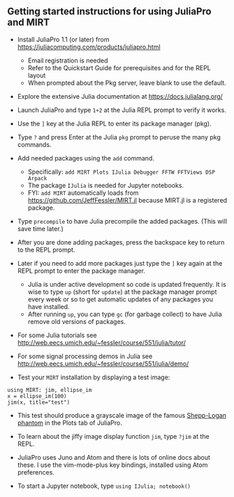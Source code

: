 ## Getting started instructions for using JuliaPro and MIRT

* Install JuliaPro 1.1 (or later) from https://juliacomputing.com/products/juliapro.html
  - Email registration is needed
  - Refer to the Quickstart Guide for prerequisites and for the REPL layout
  - When prompted about the Pkg server, leave blank to use the default.

* Explore the extensive Julia documentation at https://docs.julialang.org/
* Launch JuliaPro and type ```1+2``` at the Julia REPL prompt to verify it works.
* Use the `]` key at the Julia REPL to enter its package manager (pkg).
* Type `?` and press Enter at the Julia `pkg` prompt to peruse the many pkg commands.
* Add needed packages using the `add` command.
  - Specifically: `add MIRT Plots IJulia Debugger FFTW FFTViews DSP Arpack`
  - The package `IJulia` is needed for Jupyter notebooks.
  - FYI: `add MIRT` automatically loads from https://github.com/JeffFessler/MIRT.jl because MIRT.jl is a registered package.
* Type `precompile` to have Julia precompile the added packages.
(This will save time later.)
* After you are done adding packages, press the backspace key to return to the REPL prompt.
* Later if you need to add more packages just type the `]` key again at the REPL prompt to enter the package manager.
  - Julia is under active development so code is updated frequently.  It is wise to type `up` (short for `update`) at the package manager prompt every week or so to get automatic updates of any packages you have installed.
  - After running `up`, you can type `gc` (for garbage collect) to have Julia remove old versions of packages.
* For some Julia tutorials see
http://web.eecs.umich.edu/~fessler/course/551/julia/tutor/
* For some signal processing demos in Julia see
http://web.eecs.umich.edu/~fessler/course/551/julia/demo/
* Test your `MIRT` installation by displaying a test image:
```
using MIRT: jim, ellipse_im
x = ellipse_im(100)
jim(x, title="test")
```
* This test should produce a grayscale image of the famous
[Shepp-Logan phantom](https://en.wikipedia.org/wiki/Shepp%E2%80%93Logan_phantom) in the Plots tab of JuliaPro.
* To learn about the jiffy image display function `jim`, type `?jim` at the REPL.
* JuliaPro uses Juno and Atom and there is lots of online docs about these.
I use the vim-mode-plus key bindings, installed using Atom preferences.

* To start a Jupyter notebook, type
`using IJulia; notebook()`
